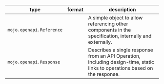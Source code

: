 | type | format | description |
|---|---|---|
| `mojo.openapi.Reference` |  | A simple object to allow referencing other components in the specification, internally and externally. |
| `mojo.openapi.Response` |  | Describes a single response from an API Operation, including design-time, static links to operations based on the response. |
